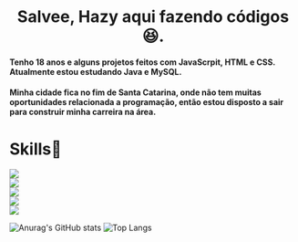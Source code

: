 
<h1 align="center">Salvee, Hazy aqui fazendo códigos😆.</h1>

#### Tenho  18 anos e alguns projetos feitos com JavaScrpit, HTML e CSS. Atualmente estou estudando Java e MySQL.   
#### Minha cidade fica no fim de Santa Catarina, onde não tem muitas oportunidades relacionada a programação, então estou disposto a sair para construir minha carreira na área.

<div aling="center">
    <h1>Skills🚀</h1>
</div>

<div display="flex">
    <div>
        <img src="https://img.shields.io/badge/Java-ED8B00?style=for-the-badge&logo=openjdk&logoColor=white"/>
    </div>
    <div>
        <img src="https://img.shields.io/badge/MySQL-00000F?style=for-the-badge&logo=mysql&logoColor=white"/>
    </div> 
    <div>
        <img src="https://img.shields.io/badge/JavaScript-323330?style=for-the-badge&logo=javascript&logoColor=F7DF1E">
    </div> 
    <div>
        <img src="https://img.shields.io/badge/CSS3-1572B6?style=for-the-badge&logo=css3&logoColor=white"/>
    </div> 
    <div>     
        <img src="https://img.shields.io/badge/HTML5-E34F26?style=for-the-badge&logo=html5&logoColor=white"/>
    </div>
</div>


![Anurag's GitHub stats](https://github-readme-stats.vercel.app/api?username=HazyKa&show_icons=true&theme=nightowl)
![Top Langs](https://github-readme-stats.vercel.app/api/top-langs/?username=HazyKa&layout=compact&theme=nightowl)
